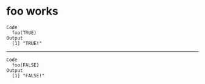 # foo works

    Code
      foo(TRUE)
    Output
      [1] "TRUE!"

---

    Code
      foo(FALSE)
    Output
      [1] "FALSE!"

